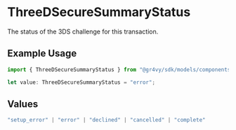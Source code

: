 # ThreeDSecureSummaryStatus

The status of the 3DS challenge for this transaction.

## Example Usage

```typescript
import { ThreeDSecureSummaryStatus } from "@gr4vy/sdk/models/components";

let value: ThreeDSecureSummaryStatus = "error";
```

## Values

```typescript
"setup_error" | "error" | "declined" | "cancelled" | "complete"
```
